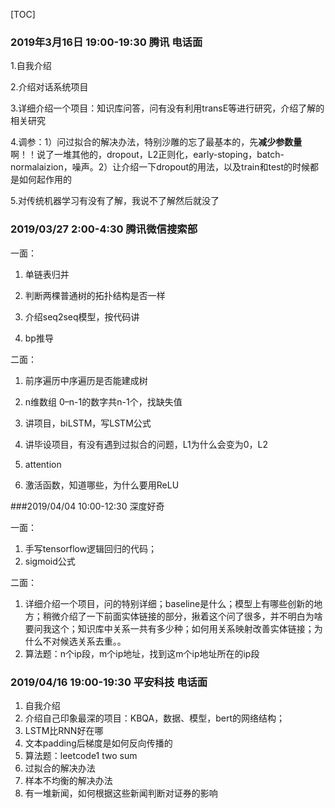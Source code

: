 [TOC]

### 2019年3月16日 19:00-19:30 腾讯 电话面

1.自我介绍

2.介绍对话系统项目

3.详细介绍一个项目：知识库问答，问有没有利用transE等进行研究，介绍了解的相关研究

4.调参：1）问过拟合的解决办法，特别沙雕的忘了最基本的，先**减少参数量**啊！！说了一堆其他的，dropout，L2正则化，early-stoping，batch-normalaizion，噪声。2）让介绍一下dropout的用法，以及train和test的时候都是如何起作用的

5.对传统机器学习有没有了解，我说不了解然后就没了

### 2019/03/27 2:00-4:30 腾讯微信搜索部

一面：

1. 单链表归并

2. 判断两棵普通树的拓扑结构是否一样

3. 介绍seq2seq模型，按代码讲

4. bp推导

二面：

1. 前序遍历中序遍历是否能建成树

2. n维数组 0–n-1的数字共n-1个，找缺失值

3. 讲项目，biLSTM，写LSTM公式

4. 讲毕设项目，有没有遇到过拟合的问题，L1为什么会变为0，L2

5. attention 

6. 激活函数，知道哪些，为什么要用ReLU



###2019/04/04 10:00-12:30 深度好奇

一面：

1. 手写tensorflow逻辑回归的代码；
2. sigmoid公式

二面：

1. 详细介绍一个项目，问的特别详细；baseline是什么；模型上有哪些创新的地方；稍微介绍了一下前面实体链接的部分，揪着这个问了很多，并不明白为啥要问我这个；知识库中关系一共有多少种；如何用关系映射改善实体链接；为什么不对候选关系去重。。
6. 算法题：n个ip段，m个ip地址，找到这m个ip地址所在的ip段



### 2019/04/16 19:00-19:30 平安科技 电话面

1. 自我介绍
2. 介绍自己印象最深的项目：KBQA，数据、模型，bert的网络结构；
3. LSTM比RNN好在哪
4. 文本padding后梯度是如何反向传播的
5. 算法题：leetcode1 two sum
6. 过拟合的解决办法
7. 样本不均衡的解决办法
8. 有一堆新闻，如何根据这些新闻判断对证券的影响